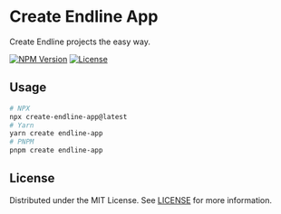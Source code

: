 # Create Endline App

Create Endline projects the easy way.

[![NPM Version][npm-version-badge]][npm-package-url]
[![License][npm-license-badge]](/LICENSE)

## Usage

```bash
# NPX
npx create-endline-app@latest
# Yarn
yarn create endline-app
# PNPM
pnpm create endline-app
```

## License

Distributed under the MIT License. See [LICENSE](../../LICENSE) for more information.

[npm-package-url]: https://www.npmjs.com/package/create-endline-app
[npm-version-badge]: https://img.shields.io/npm/v/create-endline-app?style=for-the-badge
[npm-license-badge]: https://img.shields.io/npm/l/create-endline-app?style=for-the-badge

